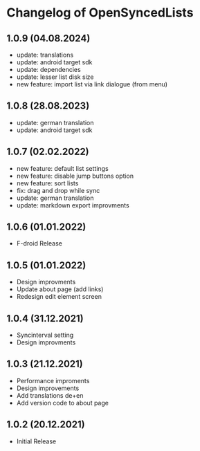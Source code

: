 # Changelog of OpenSyncedLists

## 1.0.9 (04.08.2024)

- update: translations
- update: android target sdk
- update: dependencies
- update: lesser list disk size
- new feature: import list via link dialogue (from menu)

## 1.0.8 (28.08.2023)

- update: german translation
- update: android target sdk

## 1.0.7 (02.02.2022)

-   new feature: default list settings
-   new feature: disable jump buttons option
-   new feature: sort lists
-   fix: drag and drop while sync
-   update: german translation
-   update: markdown export improvments

## 1.0.6 (01.01.2022)

-   F-droid Release

## 1.0.5 (01.01.2022)

-   Design improvments
-   Update about page (add links)
-   Redesign edit element screen

## 1.0.4 (31.12.2021)

-   Syncinterval setting
-   Design improvments

## 1.0.3 (21.12.2021)

-   Performance improments
-   Design improvements
-   Add translations de+en
-   Add version code to about page

## 1.0.2 (20.12.2021)

-   Initial Release

